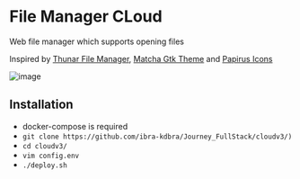 # File Manager CLoud

Web file manager which supports opening files

Inspired by [Thunar File Manager](https://docs.xfce.org/xfce/thunar/start), [Matcha Gtk Theme](https://github.com/vinceliuice/Matcha-gtk-theme) and [Papirus Icons](https://github.com/PapirusDevelopmentTeam/papirus-icon-theme)

![image](https://user-images.githubusercontent.com/63204672/181382489-a4487d8e-ee98-4e96-b2fe-d77bb38dacb7.png)

## Installation

- docker-compose is required
- `git clone https://github.com/ibra-kdbra/Journey_FullStack/cloudv3/)`
- `cd cloudv3/`
- `vim config.env`
- `./deploy.sh`
